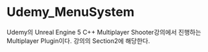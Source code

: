 # Udemy_MenuSystem

Udemy의 Unreal Engine 5 C++ Multiplayer Shooter강의에서 진행하는 Multiplayer Plugin이다.
강의의 Section2에 해당한다.
